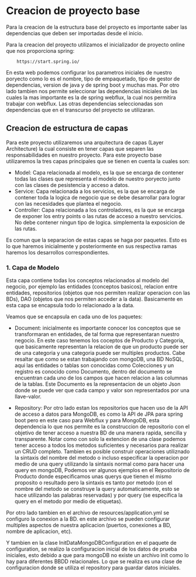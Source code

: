 # Creacion de proyecto base

Para la creacion de la estructura base del proyecto es importante saber las dependencias que deben ser importadas desde el inicio. 

Para la creacion del proyecto utilizamos el inicializador de proyecto online que nos proporciona spring:

        https://start.spring.io/

En esta web podemos configurar los parametros iniciales de nuestro poryecto como lo es el nombre, tipo de empaquetado, 
tipo de gestor de dependencias, version de java y de spring boot y muchas mas. Por otro lado tambien nos permite seleccionar 
las dependencias iniciales de las cuales la mas importante es la de spring webflux, la cual nos permitira trabajar con webflux. 
Las otras dependencias seleccionadas son dependencias que en el transcurso del proyecto se utilizaran.

## Creacion de estructura de capas
Para este proyecto utilizaremos una arquitectura de capas (Layer Architecture) la cual consiste en tener capas que separen 
las responsabilidades en nuestro proyecto. Para este proyecto base utilizaremos la tres capas principales que se tienen en 
cuenta la cuales son:

-   Model: Capa relacionada al modelo, es la que se encarga de contener todas las clases que representa el modelo de nuestro 
poryecto junto con las clases de pesistencia y acceso a datos.
-   Service: Capa relacionada a los servicios, es la que se encarga de contener toda la logica de negocio que se debe desarrollar 
para lograr con las necesidades que plantea el negocio.
-   Controller: Capa relacionada a los controladores, es la que se encarga de exponer los entry points o las rutas de acceso a 
nuestro servicios. No debe contener ningun tipo de logica. simplementa la exposicion de las rutas.

Es comun que la separacion de estas capas se haga por paquetes. Esto es lo que haremos inicialmente y posteriormente en sus 
respectiva ramas haremos los desarrollos correspondientes.

### 1. Capa de Modelo
Esta capa contiene todas los conceptos relacionados al modelo del negocio, por ejemplo las entidades (conceptos basicos), 
relacion entre entidades, repositorios (objetos que nos permiten realizar operacion con las BDs), DAO (objetos que nos permiten acceder a la data). Basicamente en esta capa se encapsula todo lo relacionado a la data.

Veamos que se encapsula en cada uno de los paquetes:

- Document: inicialmente es importante conocer los conceptos que se transformaran en entidades, de tal forma que representaran 
nuestro negocio. En este caso tenemos los coceptos de Producto y Categoria, que basicamente representan la relacion de que un 
producto puede ser de una categoria y una categoria puede ser multiples productos. Cabe resaltar que como se estan trabajando 
con mongoDB, una BD NoSQL, aqui las entidades o tablas son conocidas como Colecciones y un registro es conocido como Documento, 
dentro del documento se encuentran cada uno de los campos que hacen relacion a las columnas de la tablas. Este Documento es la 
representacion de un objeto Json donde se puede ver que cada campo y valor son representados por una llave-valor. 

- Repository: Por otro lado estan los repositorios que hacen uso de la API de acceso a datos para MongoDB, es como la API de 
JPA para spring boot pero en este caso para Webflux y para MongoDB, esta dependencia lo que nos permite es la construccion de 
repositorio con el objetivo de tener acceso a nuestra BD de una manera rapida, sencilla y transparente. Notar como con solo la 
extencion de una clase podemos tener acceso a todos los metodos suficientes y necesarios para realizar un CRUD completo. 
Tambien es posible construir operaciones utiliznado la sintaxis del nombre del metodo o incluso especificar la operacion por 
medio de una query utilizando la sintaxis normal como para hacer una query en mongoDB, Podemos ver algunos ejemplos en el 
Repositorio de Producto donde especificamos unas querys que tienen el mismo proposito o resultado pero la sintaxis es tanto
por metodo (con el nombre del metodo se construye la query automaticamente, esto se hace utilizando las palabras reservadas) y 
por query (se especifica la query en el metodo por medio de etiquetas).

Por otro lado tambien en el archivo de resources/application.yml se configuro la conexion a la BD. en este archivo se pueden 
configurar multiples aspectos de nuestra aplicacion (puertos, conexiones a BD, nombre de aplicacion, etc).

Y tambien en la clase InitDataMongoDBConfiguration en el paquete de configuration, se realizo la configuracion inicial de 
los datos de prueba iniciales, esto debido a que para mongoDB no existe un archivo init como lo hay para diferentes BBDD 
relacionales. Lo que se realiza es una clase de configuracion donde se utiliza el repository para guardar datos iniciales.